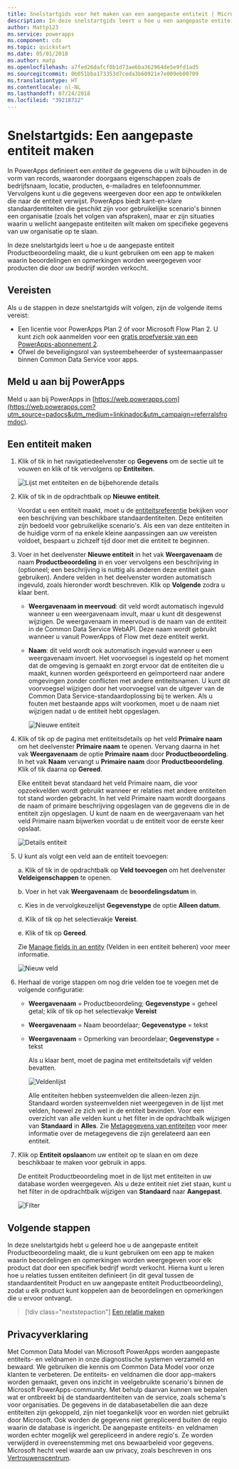 ```yaml
---
title: Snelstartgids voor het maken van een aangepaste entiteit | Microsoft Docs
description: In deze snelstartgids leert u hoe u een aangepaste entiteit in PowerApps kunt maken.
author: Mattp123
ms.service: powerapps
ms.component: cds
ms.topic: quickstart
ms.date: 05/01/2018
ms.author: matp
ms.openlocfilehash: a7fed26dafcf0b1d73ae6ba362964de5e9fd1ad5
ms.sourcegitcommit: 0b051bba173353d7ceda3b60921e7e009eb00709
ms.translationtype: HT
ms.contentlocale: nl-NL
ms.lasthandoff: 07/24/2018
ms.locfileid: "39218712"
---
```

# <a name="quickstart-create-a-custom-entity"></a>Snelstartgids: Een aangepaste entiteit maken
In PowerApps definieert een *entiteit* de gegevens die u wilt bijhouden in de vorm van records, waaronder doorgaans eigenschappen zoals de bedrijfsnaam, locatie, producten, e-mailadres en telefoonnummer. Vervolgens kunt u die gegevens weergeven door een app te ontwikkelen die naar de entiteit verwijst. PowerApps biedt kant-en-klare standaardentiteiten die geschikt zijn voor gebruikelijke scenario's binnen een organisatie (zoals het volgen van afspraken), maar er zijn situaties waarin u wellicht aangepaste entiteiten wilt maken om specifieke gegevens van uw organisatie op te slaan.

In deze snelstartgids leert u hoe u de aangepaste entiteit Productbeoordeling maakt, die u kunt gebruiken om een app te maken waarin beoordelingen en opmerkingen worden weergegeven voor producten die door uw bedrijf worden verkocht.

## <a name="prerequisites"></a>Vereisten
Als u de stappen in deze snelstartgids wilt volgen, zijn de volgende items vereist:
* Een licentie voor PowerApps Plan 2 óf voor Microsoft Flow Plan 2. U kunt zich ook aanmelden voor een [gratis proefversie van een PowerApps-abonnement 2](https://web.powerapps.com/signup?redirect=marketing&email=).
* Ofwel de beveiligingsrol van systeembeheerder of systeemaanpasser binnen Common Data Service voor apps.

## <a name="sign-in-to-powerapps"></a>Meld u aan bij PowerApps
Meld u aan bij PowerApps in [https://web.powerapps.com](https://web.powerapps.com?utm_source=padocs&utm_medium=linkinadoc&utm_campaign=referralsfromdoc).

## <a name="create-an-entity"></a>Een entiteit maken
1. Klik of tik in het navigatiedeelvenster op **Gegevens** om de sectie uit te vouwen en klik of tik vervolgens op **Entiteiten**.

    ![Lijst met entiteiten en de bijbehorende details](./media/data-platform-cds-create-entity/entitylist.png "Entiteitenlijst")

2. Klik of tik in de opdrachtbalk op **Nieuwe entiteit**.

    Voordat u een entiteit maakt, moet u de [entiteitsreferentie](../../developer/common-data-service/reference/about-entity-reference.md) bekijken voor een beschrijving van beschikbare standaardentiteiten. Deze entiteiten zijn bedoeld voor gebruikelijke scenario's. Als een van deze entiteiten in de huidige vorm of na enkele kleine aanpassingen aan uw vereisten voldoet, bespaart u zichzelf tijd door met die entiteit te beginnen. 

3. Voer in het deelvenster **Nieuwe entiteit** in het vak **Weergavenaam** de naam **Productbeoordeling** in en voer vervolgens een beschrijving in (optioneel; een beschrijving is nuttig als anderen deze entiteit gaan gebruiken). Andere velden in het deelvenster worden automatisch ingevuld, zoals hieronder wordt beschreven. Klik op **Volgende** zodra u klaar bent.

   * **Weergavenaam in meervoud**: dit veld wordt automatisch ingevuld wanneer u een weergavenaam invult, maar u kunt dit desgewenst wijzigen. De weergavenaam in meervoud is de naam van de entiteit in de Common Data Service WebAPI. Deze naam wordt gebruikt wanneer u vanuit PowerApps of Flow met deze entiteit werkt.
   * **Naam**: dit veld wordt ook automatisch ingevuld wanneer u een weergavenaam invoert. Het voorvoegsel is ingesteld op het moment dat de omgeving is gemaakt en zorgt ervoor dat de entiteiten die u maakt, kunnen worden geëxporteerd en geïmporteerd naar andere omgevingen zonder conflicten met andere entiteitsnamen. U kunt dit voorvoegsel wijzigen door het voorvoegsel van de uitgever van de Common Data Service-standaardoplossing bij te werken. Als u fouten met bestaande apps wilt voorkomen, moet u de naam niet wijzigen nadat u de entiteit hebt opgeslagen.
     
     ![Nieuwe entiteit](./media/data-platform-cds-create-entity/newentitypanel.png "deelvenster Nieuwe entiteit")

4. Klik of tik op de pagina met entiteitsdetails op het veld **Primaire naam** om het deelvenster **Primaire naam** te openen. Vervang daarna in het vak **Weergavenaam** de optie **Primaire naam** door **Productbeoordeling**. In het vak **Naam** vervangt u **Primaire naam** door **Productbeoordeling**. Klik of tik daarna op **Gereed**.
 
    Elke entiteit bevat standaard het veld Primaire naam, die voor opzoekvelden wordt gebruikt wanneer er relaties met andere entiteiten tot stand worden gebracht. In het veld Primaire naam wordt doorgaans de naam of primaire beschrijving opgeslagen van de gegevens die in de entiteit zijn opgeslagen. U kunt de naam en de weergavenaam van het veld Primaire naam bijwerken voordat u de entiteit voor de eerste keer opslaat.

    ![Details entiteit](./media/data-platform-cds-create-entity/newentitydetails.png "Details nieuwe entiteit")

5. U kunt als volgt een veld aan de entiteit toevoegen:
 
    a. Klik of tik in de opdrachtbalk op **Veld toevoegen** om het deelvenster **Veldeigenschappen** te openen.

    b. Voer in het vak **Weergavenaam** de **beoordelingsdatum** in.

    c. Kies in de vervolgkeuzelijst **Gegevenstype** de optie **Alleen datum**.

    d. Klik of tik op het selectievakje **Vereist**.
    
    e. Klik of tik op **Gereed**.
     
    Zie [Manage fields in an entity](data-platform-manage-fields.md) (Velden in een entiteit beheren) voor meer informatie.

    ![Nieuw veld](./media/data-platform-cds-create-entity/newfieldpanel-2.png "Deelvenster Nieuw veld")

6. Herhaal de vorige stappen om nog drie velden toe te voegen met de volgende configuratie:
   * **Weergavenaam** = Productbeoordeling; **Gegevenstype** = geheel getal; klik of tik op het selectievakje **Vereist**
   * **Weergavenaam** = Naam beoordelaar; **Gegevenstype** = tekst
   * **Weergavenaam** = Opmerking van beoordelaar; **Gegevenstype** = tekst

     Als u klaar bent, moet de pagina met entiteitsdetails vijf velden bevatten.

     ![Veldenlijst](./media/data-platform-cds-create-entity/addedfields.png "Lijst met velden")

     Alle entiteiten hebben systeemvelden die alleen-lezen zijn. Standaard worden systeemvelden niet weergegeven in de lijst met velden, hoewel ze zich wel in de entiteit bevinden. Voor een overzicht van alle velden kunt u het filter in de opdrachtbalk wijzigen van **Standaard** in **Alles**. Zie [Metagegevens van entiteiten](../../developer/common-data-service/entity-metadata.md) voor meer informatie over de metagegevens die zijn gerelateerd aan een entiteit.

7. Klik op **Entiteit opslaan**om uw entiteit op te slaan en om deze beschikbaar te maken voor gebruik in apps.

    De entiteit Productbeoordeling moet in de lijst met entiteiten in uw database worden weergegeven. Als u deze entiteit niet ziet staan, kunt u het filter in de opdrachtbalk wijzigen van **Standaard** naar **Aangepast**.

    ![Filter](./media/data-platform-cds-create-entity/filter.png "Selectie filteren")

## <a name="next-steps"></a>Volgende stappen
In deze snelstartgids hebt u geleerd hoe u de aangepaste entiteit Productbeoordeling maakt, die u kunt gebruiken om een app te maken waarin beoordelingen en opmerkingen worden weergegeven voor elk product dat door een specifiek bedrijf wordt verkocht. Hierna kunt u leren hoe u relaties tussen entiteiten definieert (in dit geval tussen de standaardentiteit Product en uw aangepaste entiteit Productbeoordeling), zodat u elk product kunt koppelen aan de beoordelingen en opmerkingen die u ervoor ontvangt.

> [!div class="nextstepaction"]
> [Een relatie maken](data-platform-entity-lookup.md)

## <a name="privacy-notice"></a>Privacyverklaring
Met Common Data Model van Microsoft PowerApps worden aangepaste entiteits- en veldnamen in onze diagnostische systemen verzameld en bewaard. We gebruiken die kennis om Common Data Model voor onze klanten te verbeteren. De entiteits- en veldnamen die door app-makers worden gemaakt, geven ons inzicht in veelgebruikte scenario's binnen de Microsoft PowerApps-community. Met behulp daarvan kunnen we bepalen wat er ontbreekt bij de standaardentiteiten van de service, zoals schema's voor organisaties. De gegevens in de databasetabellen die aan deze entiteiten zijn gekoppeld, zijn niet toegankelijk voor en worden niet gebruikt door Microsoft. Ook worden de gegevens niet gerepliceerd buiten de regio waarin de database is ingericht. De aangepaste entiteits- en veldnamen worden echter mogelijk wel gerepliceerd in andere regio's. Ze worden verwijderd in overeenstemming met ons bewaarbeleid voor gegevens. Microsoft hecht veel waarde aan uw privacy, zoals beschreven in ons [Vertrouwenscentrum](https://www.microsoft.com/trustcenter/Privacy/default.aspx).
